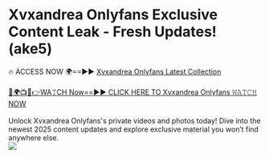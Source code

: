 # Xvxandrea Onlyfans Exclusive Content Leak - Fresh Updates! (ake5)

🔥 ACCESS NOW 🌍==►► <a href="https://tinyurl.com/kvy9nzfs" rel="nofollow">Xvxandrea Onlyfans Latest Collection</a>
<br><br>
[🔴🌍📺📱👉WA𝚃CH Now==►► CLICK HERE TO Xvxandrea Onlyfans 𝚆𝙰𝚃𝙲𝙷 NOW](https://tinyurl.com/kvy9nzfs)
<br><br>
Unlock Xvxandrea Onlyfans's private videos and photos today! Dive into the newest 2025 content updates and explore exclusive material you won’t find anywhere else.
<br>
<a href="https://tinyurl.com/kvy9nzfs" rel="nofollow" data-target="animated-image.originalLink"><img src="https://camo.githubusercontent.com/8a4f000d20f83aca3bf7ec5f350d767afa0574a8a352519fd8cfa583a6f93a33/68747470733a2f2f692e696d6775722e636f6d2f644a486b345a712e676966" data-canonical-src="https://i.imgur.com/dJHk4Zq.gif" style="max-width: 100%; display: inline-block;" data-target="animated-image.originalImage"></a>
<br>
